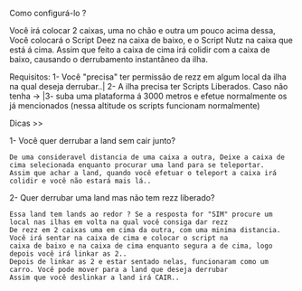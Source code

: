Como configurá-lo ?

Você irá colocar 2 caixas, uma no chão e outra um pouco acima dessa, Você colocará o Script Deez na caixa de baixo, e o Script Nutz na caixa que está á cima.
Assim que feito a caixa de cima irá colidir com a caixa de baixo, causando o derrubamento instantâneo da ilha.

Requisitos:
1- Você "precisa" ter permissão de rezz em algum local da ilha na qual deseja derrubar..|
2- A ilha precisa ter Scripts Liberados. Caso não tenha ->
|3- suba uma plataforma á 3000 metros e efetue normalmente os já mencionados (nessa altitude os scripts funcionam normalmente)


Dicas >>

1- Você quer derrubar a land sem cair junto?
   
    De uma consideravel distancia de uma caixa a outra, Deixe a caixa de cima selecionada enquanto procurar uma land para se teleportar.
    Assim que achar a land, quando você efetuar o teleport a caixa irá colidir e você não estará mais lá..

2- Quer derrubar uma land mas não tem rezz liberado?
    
    Essa land tem lands ao redor ? Se a resposta for "SIM" procure um local nas ilhas em volta na qual você consiga dar rezz
    De rezz em 2 caixas uma em cima da outra, com uma minima distancia. Você irá sentar na caixa de cima e colocar o script na
    caixa de baixo e na caixa de cima enquanto segura a de cima, logo depois você irá linkar as 2..
    Depois de linkar as 2 e estar sentado nelas, funcionaram como um carro. Você pode mover para a land que deseja derrubar
    Assim que você deslinkar a land irá CAIR..
